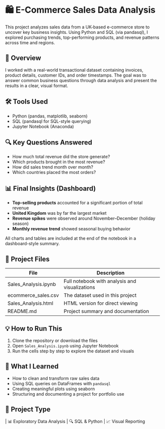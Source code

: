# 🛍️ E-Commerce Sales Data Analysis

This project analyzes sales data from a UK-based e-commerce store to uncover key business insights. Using Python and SQL (via pandasql), I explored purchasing trends, top-performing products, and revenue patterns across time and regions.


## 📌 Overview

I worked with a real-world transactional dataset containing invoices, product details, customer IDs, and order timestamps. The goal was to answer common business questions through data analysis and present the results in a clear, visual format.


## 🛠️ Tools Used

- Python (pandas, matplotlib, seaborn)
- SQL (pandasql for SQL-style querying)
- Jupyter Notebook (Anaconda)


## 🔍 Key Questions Answered

- How much total revenue did the store generate?
- Which products brought in the most revenue?
- How did sales trend month over month?
- Which countries placed the most orders?


## 📊 Final Insights (Dashboard)

- **Top-selling products** accounted for a significant portion of total revenue
- **United Kingdom** was by far the largest market
- **Revenue spikes** were observed around November–December (holiday season)
- **Monthly revenue trend** showed seasonal buying behavior

All charts and tables are included at the end of the notebook in a dashboard-style summary.


## 📁 Project Files

| File | Description |
|------|-------------|
|  Sales_Analysis.ipynb | Full notebook with analysis and visualizations |
|  ecommerce_sales.csv | The dataset used in this project | https://www.kaggle.com/datasets/carrie1/ecommerce-data?resource=download |
|  Sales_Analysis.html | HTML version for direct viewing |
|  README.md | Project summary and documentation |


## 💡 How to Run This

1. Clone the repository or download the files
2. Open `Sales_Analysis.ipynb` using Jupyter Notebook
3. Run the cells step by step to explore the dataset and visuals


## 🧠 What I Learned

- How to clean and transform raw sales data
- Using SQL queries on DataFrames with `pandasql`
- Creating meaningful plots using seaborn
- Structuring and documenting a project for portfolio use


## 📌 Project Type

| 📊 Exploratory Data Analysis | 🔍 SQL & Python | 📈 Visual Reporting

